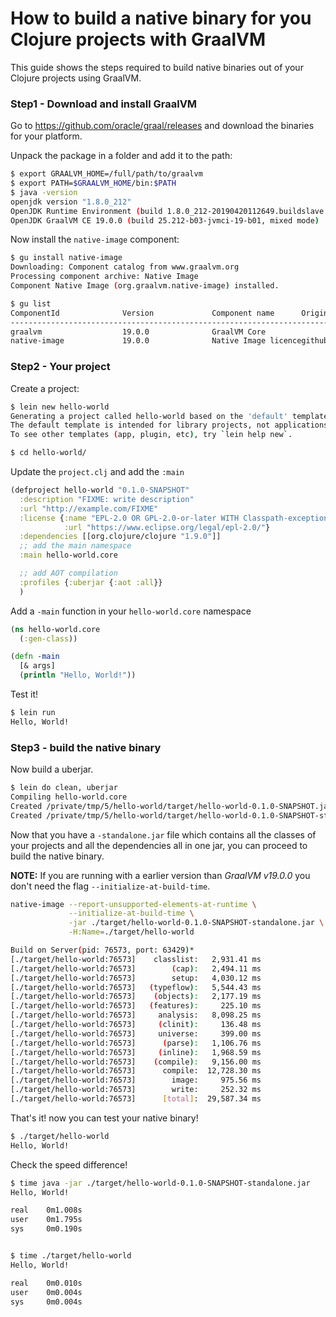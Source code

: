 # How to build a native binary for you Clojure projects with GraalVM

This guide shows the steps required to build native binaries out of
your Clojure projects using GraalVM.


### Step1 - Download and install GraalVM
Go to https://github.com/oracle/graal/releases and download the
binaries for your platform.

Unpack the package in a folder and add it to the path:

``` bash
$ export GRAALVM_HOME=/full/path/to/graalvm
$ export PATH=$GRAALVM_HOME/bin:$PATH
$ java -version
openjdk version "1.8.0_212"
OpenJDK Runtime Environment (build 1.8.0_212-20190420112649.buildslave.jdk8u-src-tar--b03)
OpenJDK GraalVM CE 19.0.0 (build 25.212-b03-jvmci-19-b01, mixed mode)
```

Now install the `native-image` component:

``` bash
$ gu install native-image
Downloading: Component catalog from www.graalvm.org
Processing component archive: Native Image
Component Native Image (org.graalvm.native-image) installed.

$ gu list
ComponentId              Version             Component name      Origin
--------------------------------------------------------------------------------
graalvm                  19.0.0              GraalVM Core
native-image             19.0.0              Native Image licencegithub.com
```

### Step2 - Your project

Create a project:

``` bash
$ lein new hello-world
Generating a project called hello-world based on the 'default' template.
The default template is intended for library projects, not applications.
To see other templates (app, plugin, etc), try `lein help new`.

$ cd hello-world/
```

Update the `project.clj` and add the `:main`

``` clojure
(defproject hello-world "0.1.0-SNAPSHOT"
  :description "FIXME: write description"
  :url "http://example.com/FIXME"
  :license {:name "EPL-2.0 OR GPL-2.0-or-later WITH Classpath-exception-2.0"
            :url "https://www.eclipse.org/legal/epl-2.0/"}
  :dependencies [[org.clojure/clojure "1.9.0"]]
  ;; add the main namespace
  :main hello-world.core

  ;; add AOT compilation
  :profiles {:uberjar {:aot :all}}
  )
```

Add a `-main` function in your `hello-world.core` namespace

``` clojure
(ns hello-world.core
  (:gen-class))

(defn -main
  [& args]
  (println "Hello, World!"))
```

Test it!

``` bash
$ lein run
Hello, World!
```

### Step3 - build the native binary

Now build a uberjar.

``` bash
$ lein do clean, uberjar
Compiling hello-world.core
Created /private/tmp/5/hello-world/target/hello-world-0.1.0-SNAPSHOT.jar
Created /private/tmp/5/hello-world/target/hello-world-0.1.0-SNAPSHOT-standalone.jar
```

Now that you have a `-standalone.jar` file which contains all the
classes of your projects and all the dependencies all in one jar, you
can proceed to build the native binary.

**NOTE:** If you are running with a earlier version than *GraalVM v19.0.0*
          you don't need the flag `--initialize-at-build-time`.

``` bash
native-image --report-unsupported-elements-at-runtime \
             --initialize-at-build-time \
             -jar ./target/hello-world-0.1.0-SNAPSHOT-standalone.jar \
             -H:Name=./target/hello-world

Build on Server(pid: 76573, port: 63429)*
[./target/hello-world:76573]    classlist:   2,931.41 ms
[./target/hello-world:76573]        (cap):   2,494.11 ms
[./target/hello-world:76573]        setup:   4,030.12 ms
[./target/hello-world:76573]   (typeflow):   5,544.43 ms
[./target/hello-world:76573]    (objects):   2,177.19 ms
[./target/hello-world:76573]   (features):     225.10 ms
[./target/hello-world:76573]     analysis:   8,098.25 ms
[./target/hello-world:76573]     (clinit):     136.48 ms
[./target/hello-world:76573]     universe:     399.00 ms
[./target/hello-world:76573]      (parse):   1,106.76 ms
[./target/hello-world:76573]     (inline):   1,968.59 ms
[./target/hello-world:76573]    (compile):   9,156.00 ms
[./target/hello-world:76573]      compile:  12,728.30 ms
[./target/hello-world:76573]        image:     975.56 ms
[./target/hello-world:76573]        write:     252.32 ms
[./target/hello-world:76573]      [total]:  29,587.34 ms
```

That's it! now you can test your native binary!

``` bash
$ ./target/hello-world
Hello, World!
```

Check the speed difference!

``` bash
$ time java -jar ./target/hello-world-0.1.0-SNAPSHOT-standalone.jar
Hello, World!

real    0m1.008s
user    0m1.795s
sys     0m0.190s


$ time ./target/hello-world
Hello, World!

real    0m0.010s
user    0m0.004s
sys     0m0.004s
```
